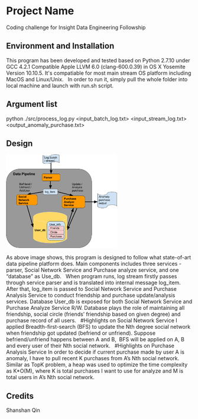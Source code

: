# Project Name

Coding challenge for Insight Data Engineering Followship



## Environment and Installation

This program has been developed and tested based on Python 2.7.10 under GCC 4.2.1 Compatible Apple LLVM 6.0 (clang-600.0.39) in OS X Yosemite Version 10.10.5. It's compatiable for most main stream OS platform including MacOS and Linux/Unix. 
 
In order to run it, simply pull the whole folder into local machine and launch with run.sh script.  


## Argument list



python ./src/process_log.py <input_batch_log.txt> <input_stream_log.txt> <output_anomaly_purchase.txt> 



## Design
<img src="./images/design.png" width="300">

As above image shows, this program is designed to follow what state-of-art data pipeline platform does. Main components includes three services - parser, Social Network Service and Purchase analyze service, and one “database” as Use_db. 
 
When program runs, log stream firstly passes through service parser and is translated into internal message log_item. After that, log_item is passed to Social Network Service and Purchase Analysis Service to conduct friendship and purchase update/analysis services. Database User_db is exposed for both Social Network Service and Purchase Analyze Service R/W. Database plays the role of maintaining all friendship, social circle (friends’ friendship based on given degree) and purchase record of all users. 
 
#Highlights on Social Network Service
I applied Breadth-first-search (BFS) to update the Nth degree social network when friendship got updated (befriend or unfriend). Suppose befriend/unfriend happens between A and B,  BFS will be applied on A, B and every user of their Nth social network.
 
#Highlights on Purchase Analysis Service
In order to decide if current purchase made by user A is anomaly, I have to pull recent K purchases from A’s Nth social network. Similar as TopK problem, a heap was used to optimize the time complexity as K*O(M), where K is total purchases I want to use for analyze and M is total users in A’s Nth social network.   

## Credits

Shanshan Qin
